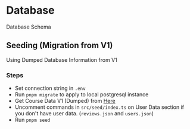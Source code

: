 # Database

Database Schema

## Seeding (Migration from V1)

Using Dumped Database Information from V1

### Steps

- Set connection string in `.env`
- Run `pnpm migrate` to apply to local postgresql instance
- Get Course Data V1 (Dumped) from [Here](https://drive.google.com/drive/folders/1L8h4JCXYfC6oYdHY66nPfbfcfCZDLtmq?usp=sharing)
- Uncomment commands in `src/seed/index.ts` on User Data section if you don't
  have user data. (`reviews.json` and `users.json`)
- Run `pnpm seed`

